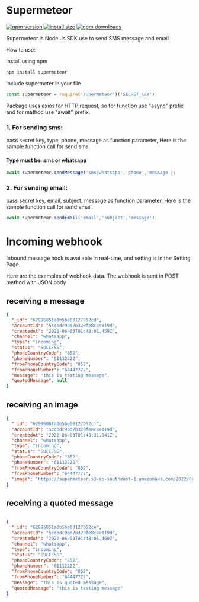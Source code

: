 # Supermeteor

[![npm version](https://img.shields.io/npm/v/supermeteor.svg?style=flat-square)](https://www.npmjs.org/package/supermeteor)
[![install size](https://packagephobia.now.sh/badge?p=supermeteor)](https://packagephobia.now.sh/result?p=supermeteor)
[![npm downloads](https://img.shields.io/npm/dm/supermeteor.svg?style=flat-square)](http://npm-stat.com/charts.html?package=supermeteor)

Supermeteor is Node Js SDK use to send SMS message and email.

How to use:

install using npm
```bash
npm install supermeteor
```
include supermeter in your file

```javascript
const supermeteor = require('supermeteor')('SECRET_KEY');
```
Package uses axios for HTTP request, so for function use "async" prefix and for mathod use "await" prefix.

### 1. For sending sms:

pass secret key, type, phone, message as function parameter,
Here is the sample function call for send sms.

#### Type must be: sms or whatsapp

```javascript
await supermeteor.sendMessage('sms|whatsapp','phone','message');
```
### 2. For sending email:

pass secret key, email, subject, message as function parameter,
Here is the sample function call for send email.
```javascript
await supermeteor.sendEmail('email','subject','message');
```

# Incoming webhook
Inbound message hook is available in real-time, and setting is in the Setting Page.

Here are the examples of webhook data. The webhook is sent in POST method with JSON body

## receiving a message
```json
{
  "_id": "62996851a0b5be00127052cd",
  "accountId": "5ccbdc9bd7b320fe8c4e119d",
  "createdAt": "2022-06-03T01:48:01.459Z",
  "channel": "whatsapp",
  "type": "incoming",
  "status": "SUCCESS",
  "phoneCountryCode": "852",
  "phoneNumber": "61112222",
  "fromPhoneCountryCode": "852",
  "fromPhoneNumber": "64447777",
  "message": "this is testing message",
  "quotedMessage": null
}
```


## receiving an image
```json
{
  "_id": "6299686fa0b5be00127052cf",
  "accountId": "5ccbdc9bd7b320fe8c4e119d",
  "createdAt": "2022-06-03T01:48:31.941Z",
  "channel": "whatsapp",
  "type": "incoming",
  "status": "SUCCESS",
  "phoneCountryCode": "852",
  "phoneNumber": "61112222",
  "fromPhoneCountryCode": "852",
  "fromPhoneNumber": "64447777",
  "image": "https://supermeteor.s3-ap-southeast-1.amazonaws.com/2022/06/6299686fa0b5be00127052cf.png"
}
```

## receiving a quoted message
```json

{
  "_id": "62996851a0b5be00127052ce",
  "accountId": "5ccbdc9bd7b320fe8c4e119d",
  "createdAt": "2022-06-03T01:48:01.460Z",
  "channel": "whatsapp",
  "type": "incoming",
  "status": "SUCCESS",
  "phoneCountryCode": "852",
  "phoneNumber": "61112222",
  "fromPhoneCountryCode": "852",
  "fromPhoneNumber": "64447777",
  "message": "this is quoted message",
  "quotedMessage": "this is testing message"
}
```
